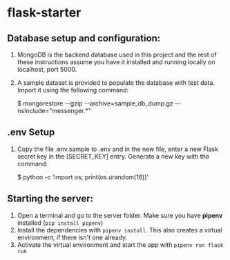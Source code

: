 # flask-starter

## Database setup and configuration:

1. MongoDB is the backend database used in this project and the rest of these
   instructions assume you have it installed and running locally on localhost,
   port 5000.
2. A sample dataset is provided to populate the database with test data. Import
   it using the following command:

   $ mongorestore --gzip --archive=sample_db_dump.gz --nsInclude="messenger.*"

## .env Setup

1. Copy the file .env.sample to .env and in the new file, enter a new Flask
   secret key in the [SECRET_KEY] entry. Generate a new key with the command:

   $ python -c 'import os; print(os.urandom(16))'

## Starting the server:

1. Open a terminal and go to the server folder. Make sure you have **pipenv**
   installed (`pip install pipenv`)
2. Install the dependencies with `pipenv install`. This also creates a virtual
   environment, if there isn't one already.
3. Activate the virtual environment and start the app with `pipenv run flask run`
